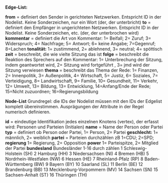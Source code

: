 **Edge-List:**

**from**  = definiert den Sender in gerichteten Netzwerken. Entspricht ID in der Nodelist. Keine Sonderzeichen, nur ein Wort (der, der unterbricht)
**to**  = definiert den Empfänger in ungerichteten Netzwerken. Entspricht ID in der Nodelist. Keine Sonderzeichen, etc. (der, der unterbrochen wird)
**kommentar**	= definiert die Art von Kommentar: 1= Beifall; 2= Zuruf; 3= Widerspruch; 4= Nachfrage; 5= Antwort; 6= keine Angabe; 7=Gegenruf; 8=Lachen
**tonalität:**	1= zustimmend, 2= ablehnend, 3= neutral; 4= spöttisch
**zeit**	= beschreibt, die wie vielte Sitzung das ist
**folge**	= beschreibt die Reaktion des Sprechers auf den Kommentar: 1= Unterbrechung der Sitzung, indem geantwortet wird, 2= Sitzung wird fortgeführt , 3= jmd wird der Sitzung verwiesen
**thema**	= beschreibt das Thema der Rede: 1= Finanzen, 2= Innenpolitik, 3= Außenpolitik, 4= Wirtschaft, 5= Justiz, 6= Soziales, 7= Verteidigung, 8= Landwirtschaft, 9= Familie, 10= Gesundheit, 11= Verkehr, 12= Umwelt, 13= Bildung, 13= Entwicklung, 14=Anfang/Ende der Rede; 15=Nicht zuzuordnen; 16=Regierungsbildung
	
**Node-List**
Grundregel: die IDs der Nodelist müssen mit den IDs der Edgelist komplett übereinstimmen. Ausprägungen der Attribute in der Regel numerisch definieren.

**id**	= eindeutige Identifikation jedes einzelnen Knotens (vertex), der erfasst wird: Personen und Parteien (Initialen)
**name**	= Name der Person oder Partei
**typ**	= definiert ob Person oder Partei, 1= Person, 2= Partei
**geschlecht:**	1= männlich, 2= weiblich
**partei** = Parteien durchzählen zB 1=CDU; 2=SPD; 
**regierung**	1= Regierung, 2= Opposition
**power**	1= Parteispitze, 2= Mitglied der Partei
**bundesland**	Bundesländer 1-16 durch zählen
	1 Schleswig-Holstein (SH)
	2 Hamburg (HH)
	3 Niedersachsen (NI)
	4 Bremen (HB)
	5 Nordrhein-Westfalen (NW)
	6 Hessen (HE)
	7 Rheinland-Pfalz (RP)
	8 Baden-Württemberg (BW)
	9 Bayern (BY)
	10 Saarland (SL)
	11 Berlin (BE)
	12 Brandenburg (BB)
	13 Mecklenburg-Vorpommern (MV)
	14 Sachsen (SN)
	15 Sachsen-Anhalt (ST)
	16 Thüringen (TH)

